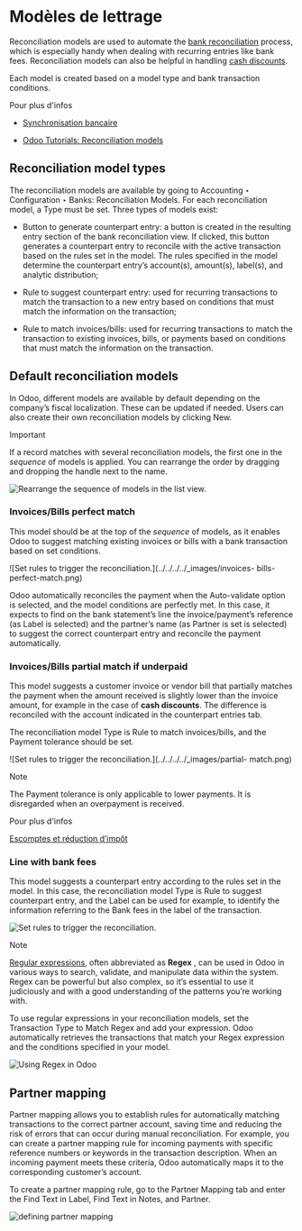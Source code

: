 # Modèles de lettrage

Reconciliation models are used to automate the [bank
reconciliation](reconciliation.html) process, which is especially handy when
dealing with recurring entries like bank fees. Reconciliation models can also
be helpful in handling [cash
discounts](../customer_invoices/cash_discounts.html).

Each model is created based on a model type and bank transaction conditions.

Pour plus d'infos

  * [Synchronisation bancaire](bank_synchronization.html)

  * [Odoo Tutorials: Reconciliation models](https://www.odoo.com/slides/slide/reconciliation-models-1841?fullscreen=1)

## Reconciliation model types

The reconciliation models are available by going to Accounting ‣ Configuration
‣ Banks: Reconciliation Models. For each reconciliation model, a Type must be
set. Three types of models exist:

  * Button to generate counterpart entry: a button is created in the resulting entry section of the bank reconciliation view. If clicked, this button generates a counterpart entry to reconcile with the active transaction based on the rules set in the model. The rules specified in the model determine the counterpart entry’s account(s), amount(s), label(s), and analytic distribution;

  * Rule to suggest counterpart entry: used for recurring transactions to match the transaction to a new entry based on conditions that must match the information on the transaction;

  * Rule to match invoices/bills: used for recurring transactions to match the transaction to existing invoices, bills, or payments based on conditions that must match the information on the transaction.

## Default reconciliation models

In Odoo, different models are available by default depending on the company’s
fiscal localization. These can be updated if needed. Users can also create
their own reconciliation models by clicking New.

Important

If a record matches with several reconciliation models, the first one in the
_sequence_ of models is applied. You can rearrange the order by dragging and
dropping the handle next to the name.

![Rearrange the sequence of models in the list
view.](../../../../_images/list-view.png)

### Invoices/Bills perfect match

This model should be at the top of the _sequence_ of models, as it enables
Odoo to suggest matching existing invoices or bills with a bank transaction
based on set conditions.

![Set rules to trigger the reconciliation.](../../../../_images/invoices-
bills-perfect-match.png)

Odoo automatically reconciles the payment when the Auto-validate option is
selected, and the model conditions are perfectly met. In this case, it expects
to find on the bank statement’s line the invoice/payment’s reference (as Label
is selected) and the partner’s name (as Partner is set is selected) to suggest
the correct counterpart entry and reconcile the payment automatically.

### Invoices/Bills partial match if underpaid

This model suggests a customer invoice or vendor bill that partially matches
the payment when the amount received is slightly lower than the invoice
amount, for example in the case of **cash discounts**. The difference is
reconciled with the account indicated in the counterpart entries tab.

The reconciliation model Type is Rule to match invoices/bills, and the Payment
tolerance should be set.

![Set rules to trigger the reconciliation.](../../../../_images/partial-
match.png)

Note

The Payment tolerance is only applicable to lower payments. It is disregarded
when an overpayment is received.

Pour plus d'infos

[Escomptes et réduction d’impôt](../customer_invoices/cash_discounts.html)

### Line with bank fees

This model suggests a counterpart entry according to the rules set in the
model. In this case, the reconciliation model Type is Rule to suggest
counterpart entry, and the Label can be used for example, to identify the
information referring to the Bank fees in the label of the transaction.

![Set rules to trigger the reconciliation.](../../../../_images/bank-fees.png)

Note

[Regular expressions](https://regexone.com/), often abbreviated as **Regex** ,
can be used in Odoo in various ways to search, validate, and manipulate data
within the system. Regex can be powerful but also complex, so it’s essential
to use it judiciously and with a good understanding of the patterns you’re
working with.

To use regular expressions in your reconciliation models, set the Transaction
Type to Match Regex and add your expression. Odoo automatically retrieves the
transactions that match your Regex expression and the conditions specified in
your model.

![Using Regex in Odoo](../../../../_images/regex.png)

## Partner mapping

Partner mapping allows you to establish rules for automatically matching
transactions to the correct partner account, saving time and reducing the risk
of errors that can occur during manual reconciliation. For example, you can
create a partner mapping rule for incoming payments with specific reference
numbers or keywords in the transaction description. When an incoming payment
meets these criteria, Odoo automatically maps it to the corresponding
customer’s account.

To create a partner mapping rule, go to the Partner Mapping tab and enter the
Find Text in Label, Find Text in Notes, and Partner.

![defining partner mapping](../../../../_images/partner-mapping.png)

